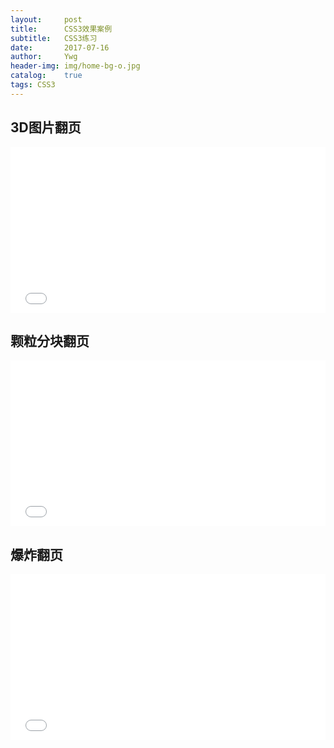 ```yaml
---
layout:     post
title:      CSS3效果案例
subtitle:   CSS3练习
date:       2017-07-16
author:     Ywg
header-img: img/home-bg-o.jpg
catalog:    true
tags: CSS3
---
```


## 3D图片翻页
<iframe height='265' scrolling='no' title='GELrMG' src='//codepen.io/ywg228/embed/GELrMG/?height=265&theme-id=0&default-tab=css,result&embed-version=2' frameborder='no' allowtransparency='true' allowfullscreen='true' style='width: 100%;'>See the Pen <a href='https://codepen.io/ywg228/pen/GELrMG/'>GELrMG</a> by Mr.Yang (<a href='https://codepen.io/ywg228'>@ywg228</a>) on <a href='https://codepen.io'>CodePen</a>.
</iframe>

## 颗粒分块翻页
<iframe height='265' scrolling='no' title='qjwRjr' src='//codepen.io/ywg228/embed/qjwRjr/?height=265&theme-id=0&default-tab=css,result&embed-version=2' frameborder='no' allowtransparency='true' allowfullscreen='true' style='width: 100%;'>See the Pen <a href='https://codepen.io/ywg228/pen/qjwRjr/'>qjwRjr</a> by Mr.Yang (<a href='https://codepen.io/ywg228'>@ywg228</a>) on <a href='https://codepen.io'>CodePen</a>.
</iframe>

## 爆炸翻页
<iframe height='265' scrolling='no' title='JJVEvJ' src='//codepen.io/ywg228/embed/JJVEvJ/?height=265&theme-id=0&default-tab=css,result&embed-version=2' frameborder='no' allowtransparency='true' allowfullscreen='true' style='width: 100%;'>See the Pen <a href='https://codepen.io/ywg228/pen/JJVEvJ/'>JJVEvJ</a> by Mr.Yang (<a href='https://codepen.io/ywg228'>@ywg228</a>) on <a href='https://codepen.io'>CodePen</a>.
</iframe>

```
```
